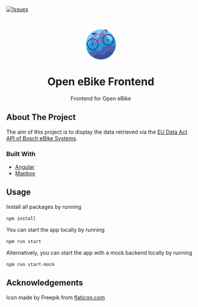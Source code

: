 [![Issues](https://img.shields.io/github/issues/open-ebike/open-ebike-frontend)](https://github.com/open-ebike/open-ebike-frontend/issues)

<br />
<p align="center">
  <a href="https://github.com/open-ebike/open-ebike-frontend">
    <img src="./logo.png" alt="Logo" style="height: 80px; ">
  </a>

  <h1 align="center">Open eBike Frontend</h1>

  <p align="center">
    Frontend for Open eBike
  </p>
</p>

## About The Project

The aim of this project is to display the data retrieved via the [EU Data Act API of Bosch eBike Systems](https://flow.bosch-ebike.com/data-act).

### Built With

- [Angular](https://angular.io/)
- [Mapbox](https://mapbox.com/)

## Usage

Install all packages by running

```
npm install
```

You can start the app locally by running

```
npm run start
```

Alternatively, you can start the app with a mock backend locally by running

```
npm run start-mock
```

## Acknowledgements

Icon made by Freepik from [flaticon.com](https://flaticon.com)

